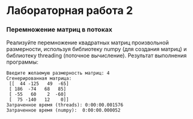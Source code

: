# Лабораторная работа 2 
### Перемножение матриц в потоках

Реализуйте перемножение квадратных матриц произвольной размерности, используя библиотеку numpy (для создания матриц) и библиотеку threading (поточное вычисление).
Результат выполнения программы:

```
Введите желаемую размерность матриц: 4
Сгенерированная матрица: 
 [[  44 -125   49  -65]
 [ 186  -74   68   85]
 [ -55   60    2  -60]
 [  75 -140   12    0]]
Затраченное время (threads): 0:00:00.001576
Затраченное время (numpy):  0:00:00.000052
```



